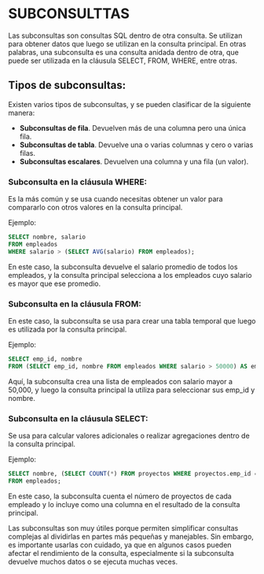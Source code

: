 # SUBCONSULTTAS  
Las subconsultas son consultas SQL dentro de otra consulta. Se utilizan para obtener datos que luego se utilizan en la consulta principal. En otras palabras, una subconsulta es una consulta anidada dentro de otra, que puede ser utilizada en la cláusula SELECT, FROM, WHERE, entre otras.

## Tipos de subconsultas:
Existen varios tipos de subconsultas, y se pueden clasificar de la siguiente manera:
- **Subconsultas de fila**. Devuelven más de una columna pero una única fila.
- **Subconsultas de tabla**. Devuelve una o varias columnas y cero o varias filas.
- **Subconsultas escalares**. Devuelven una columna y una fila (un valor).

### Subconsulta en la cláusula WHERE: 
Es la más común y se usa cuando necesitas obtener un valor para compararlo con otros valores en la consulta principal.

Ejemplo:
```sql
SELECT nombre, salario
FROM empleados
WHERE salario > (SELECT AVG(salario) FROM empleados);
```

En este caso, la subconsulta devuelve el salario promedio de todos los empleados, y la consulta principal selecciona a los empleados cuyo salario es mayor que ese promedio.

### Subconsulta en la cláusula FROM: 
En este caso, la subconsulta se usa para crear una tabla temporal que luego es utilizada por la consulta principal.

Ejemplo:
```sql
SELECT emp_id, nombre
FROM (SELECT emp_id, nombre FROM empleados WHERE salario > 50000) AS empleados_buenos;

```


Aquí, la subconsulta crea una lista de empleados con salario mayor a 50,000, y luego la consulta principal la utiliza para seleccionar sus emp_id y nombre.

### Subconsulta en la cláusula SELECT: 
Se usa para calcular valores adicionales o realizar agregaciones dentro de la consulta principal.

Ejemplo:
```sql
SELECT nombre, (SELECT COUNT(*) FROM proyectos WHERE proyectos.emp_id = empleados.emp_id) AS num_proyectos
FROM empleados;
```

En este caso, la subconsulta cuenta el número de proyectos de cada empleado y lo incluye como una columna en el resultado de la consulta principal.


Las subconsultas son muy útiles porque permiten simplificar consultas complejas al dividirlas en partes más pequeñas y manejables. Sin embargo, es importante usarlas con cuidado, ya que en algunos casos pueden afectar el rendimiento de la consulta, especialmente si la subconsulta devuelve muchos datos o se ejecuta muchas veces.

